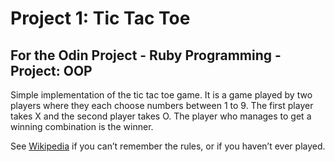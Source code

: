 # Project 1: Tic Tac Toe

## For the Odin Project - Ruby Programming - Project: OOP

Simple implementation of the tic tac toe game. It is a game played by two players where they each choose numbers between 1 to 9. The first player takes X and the second player takes O. The player who manages to get a winning combination is the winner.

See [Wikipedia](http://en.wikipedia.org/wiki/Tic-tac-toe) if you can’t remember the rules, or if you haven’t ever played.
